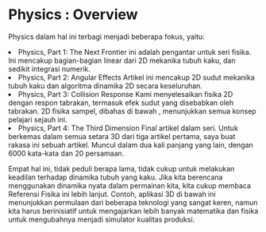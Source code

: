 # Physics : Overview

Physics dalam hal ini terbagi menjadi beberapa fokus, yaitu:

<li>Physics, Part 1: The Next Frontier
ini adalah pengantar untuk seri fisika. Ini mencakup bagian-bagian linear dari 2D mekanika tubuh kaku, dan sedikit integrasi numerik.</li>

<li>Physics, Part 2: Angular Effects
Artikel ini mencakup 2D sudut mekanika tubuh kaku dan algoritma dinamika 2D secara keseluruhan.</li>

<li>Physics, Part 3: Collision Response
Kami menyelesaikan fisika 2D dengan respon tabrakan, termasuk efek sudut yang disebabkan oleh tabrakan. 2D fisika sampel, dibahas di bawah , menunjukkan semua konsep pelajari sejauh ini.</li>

<li>Physics, Part 4: The Third Dimension 
Final artikel dalam seri. Untuk berkemas dalam semua setara 3D dari tiga artikel pertama, saya buat rakasa ini sebuah artikel. Muncul dalam dua kali panjang yang lain, dengan 6000 kata-kata dan 20 persamaan.</li>

Empat hal ini, tidak peduli berapa lama, tidak cukup untuk melakukan keadilan terhadap dinamika tubuh yang kaku. Jika kita berencana menggunakan dinamika nyata dalam permainan kita, kita cukup membaca Referensi Fisika ini lebih lanjut. Contoh, aplikasi 3D di bawah ini menunjukkan permulaan dari beberapa teknologi yang sangat keren, namun kita harus berinisiatif untuk mengajarkan lebih banyak matematika dan fisika untuk mengubahnya menjadi simulator kualitas produksi.
